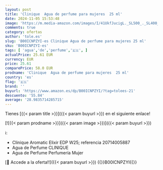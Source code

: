 ```yaml
---
layout: post
title: 'Clinique  Agua de perfume para mujeres  25 ml'
date: 2024-11-05 15:53:48
image: 'https://m.media-amazon.com/images/I/41UkfJucigL._SL500_._SL400_.jpg'
comments: true
category: ofertas
author: 'tole.es'
slug: 'B00ICNPZYI-es Clinique Agua de perfume para mujeres 25 ml'
sku: 'B00ICNPZYI-es'
tags: [ 'agua','de','perfume','🇪🇸', ]
actualPrice: 25.61 EUR
currency: EUR
price: 25.61
comparePrice: 58.0 EUR
prodname: 'Clinique  Agua de perfume para mujeres  25 ml'
country: 'es'
flag: '🇪🇸'
brand: ''
buyurl: 'https://www.amazon.es/dp/B00ICNPZYI/?tag=tolees-21'
descuento: '55.84'
average: '28.9835714285715'
---
```


Tienes [{{< param title >}}]({{< param buyurl >}}) en el siguiente enlace!

[![{{< param prodname >}}]({{< param image >}})]({{< param buyurl >}})

ℹ️:

- Clinique Aromatic Elixir EDP W25; referencia 20714005887
- Agua de Perfume CLINIQUE
- Agua de Perfume Perfumería Mujer

[🛒 Accede a la oferta!!]({{< param buyurl >}})
{{<world>}}B00ICNPZYI{{</world>}}
